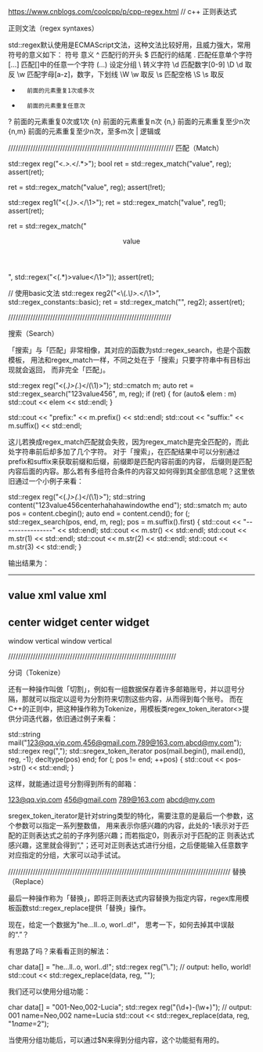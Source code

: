 https://www.cnblogs.com/coolcpp/p/cpp-regex.html // c++ 正则表达式

正则文法（regex syntaxes）

std::regex默认使用是ECMAScript文法，这种文法比较好用，且威力强大，常用符号的意义如下：
符号 	    意义
^ 	    匹配行的开头
$ 	    匹配行的结尾
. 	    匹配任意单个字符
[…] 	匹配[]中的任意一个字符
(…) 	设定分组
\ 	    转义字符
\d 	    匹配数字[0-9]
\D 	    \d 取反
\w 	    匹配字母[a-z]，数字，下划线
\W 	    \w 取反
\s 	    匹配空格
\S 	    \s 取反
+ 	    前面的元素重复1次或多次
* 	    前面的元素重复任意次
? 	    前面的元素重复0次或1次
{n} 	前面的元素重复n次
{n,} 	前面的元素重复至少n次
{n,m} 	前面的元素重复至少n次，至多m次
| 	    逻辑或

/////////////////////////////////////////////////////////////////// 
匹配（Match）

std::regex reg("<.*>.*</.*>");
bool ret = std::regex_match("<html>value</html>", reg);
assert(ret);

ret = std::regex_match("<xml>value<xml>", reg);
assert(!ret);

std::regex reg1("<(.*)>.*</\\1>");
ret = std::regex_match("<xml>value</xml>", reg1);
assert(ret);

ret = std::regex_match("<header>value</header>", std::regex("<(.*)>value</\\1>"));
assert(ret);

// 使用basic文法
std::regex reg2("<\\(.*\\)>.*</\\1>", std::regex_constants::basic);
ret = std::regex_match("<title>value</title>", reg2);
assert(ret);

//////////////////////////////////////////////////////////////////

搜索（Search）

「搜索」与「匹配」非常相像，其对应的函数为std::regex_search，也是个函数模板，
用法和regex_match一样，不同之处在于「搜索」只要字符串中有目标出现就会返回，
而非完全「匹配」。

std::regex reg("<(.*)>(.*)</(\\1)>");
std::cmatch m;
auto ret = std::regex_search("123<xml>value</xml>456", m, reg);
if (ret)
{
	for (auto& elem : m)
		std::cout << elem << std::endl;
}

std::cout << "prefix:" << m.prefix() << std::endl;
std::cout << "suffix:" << m.suffix() << std::endl;

这儿若换成regex_match匹配就会失败，因为regex_match是完全匹配的，而此处字符串前后却多加了几个字符。
对于「搜索」，在匹配结果中可以分别通过prefix和suffix来获取前缀和后缀，前缀即是匹配内容前面的内容，
后缀则是匹配内容后面的内容。那么若有多组符合条件的内容又如何得到其全部信息呢？这里依旧通过一个小例子来看：

std::regex reg("<(.*)>(.*)</(\\1)>");
std::string content("123<xml>value</xml>456<widget>center</widget>hahaha<vertical>window</vertical>the end");
std::smatch m;
auto pos = content.cbegin();
auto end = content.cend();
for (; std::regex_search(pos, end, m, reg); pos = m.suffix().first)
{
	std::cout << "----------------" << std::endl;
	std::cout << m.str() << std::endl;
	std::cout << m.str(1) << std::endl;
	std::cout << m.str(2) << std::endl;
	std::cout << m.str(3) << std::endl;
}

输出结果为：

----------------
<xml>value</xml>
xml
value
xml
----------------
<widget>center</widget>
widget
center
widget
----------------
<vertical>window</vertical>
vertical
window
vertical

////////////////////////////////////////////////////////////////////

分词（Tokenize）

还有一种操作叫做「切割」，例如有一组数据保存着许多邮箱账号，并以逗号分隔，那就可以指定以逗号为分割符来切割这些内容，从而得到每个账号。
而在C++的正则中，把这种操作称为Tokenize，用模板类regex_token_iterator<>提供分词迭代器，依旧通过例子来看：

std::string mail("123@qq.vip.com,456@gmail.com,789@163.com,abcd@my.com");
std::regex reg(",");
std::sregex_token_iterator pos(mail.begin(), mail.end(), reg, -1);
decltype(pos) end;
for (; pos != end; ++pos)
{
	std::cout << pos->str() << std::endl;
}

这样，就能通过逗号分割得到所有的邮箱：

123@qq.vip.com
456@gmail.com
789@163.com
abcd@my.com

sregex_token_iterator是针对string类型的特化，需要注意的是最后一个参数，这个参数可以指定一系列整数值，
用来表示你感兴趣的内容，此处的-1表示对于匹配的正则表达式之前的子序列感兴趣；而若指定0，则表示对于匹配的正
则表达式感兴趣，这里就会得到“,"；还可对正则表达式进行分组，之后便能输入任意数字对应指定的分组，大家可以动手试试。

//////////////////////////////////////////////////////////////////////////////////////////
替换（Replace）

最后一种操作称为「替换」，即将正则表达式内容替换为指定内容，regex库用模板函数std::regex_replace提供「替换」操作。

现在，给定一个数据为"he...ll..o, worl..d!"， 思考一下，如何去掉其中误敲的“.”？

有思路了吗？来看看正则的解法：

char data[] = "he...ll..o, worl..d!";
std::regex reg("\\.");
// output: hello, world!
std::cout << std::regex_replace(data, reg, "");

我们还可以使用分组功能：

char data[] = "001-Neo,002-Lucia";
std::regex reg("(\\d+)-(\\w+)");
// output: 001 name=Neo,002 name=Lucia
std::cout << std::regex_replace(data, reg, "$1 name=$2");

当使用分组功能后，可以通过$N来得到分组内容，这个功能挺有用的。